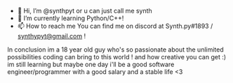 - 👋 Hi, I’m @synthpyt or u can just call me synth
- 🌱 I’m currently learning Python/C++!
- 📫 How to reach me You can find me on discord at Synth.py#1893 / synthypyt@gmail.com !

In conclusion im a 18 year old guy who's so passionate about the unlimited possibilities coding can bring to this world ! and how creative you can get :)
im still learning but maybe one day i'll be a good software engineer/programmer with a good salary and a stable life <3
